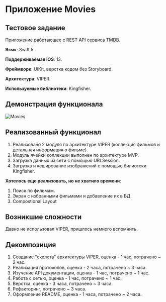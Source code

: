 #  Приложение Movies
## Тестовое задание
Приложение работающее с REST API сервиса [TMDB](https://www.themoviedb.org).

**Язык**: Swift 5.

**Поддерживаемая iOS**: 13.

**Фреймворк**: UIKit, верстка кодом без Storyboard.

**Архитектура**: VIPER.

**Используемые библиотеки**: Kingfisher.

## Демонстрация функционала

![Movies](https://github.com/romanzhukovv/Movies/blob/main/GIFs/Movies.gif)

## Реализованный функционал

1. Реализовано 2 модуля по архитектуре VIPER (коллекция фильмов и детальная информация о фильме).
2. Модуль ячейки коллекции выполнен по архитектуре MVP.
3. Загрузка данных из сети с помощью URLSession.
4. Загрузка и кеширование изображений с помощью билиотеки Kingfisher.

**Хотелось еще реализовать, но не хватило времени**:

1. Поиск по фильмам.
2. Экран с избранными фильмами и добавление их в БД.
3. Compostional Layout

## Возникшие сложности

Давно не использовал VIPER, пришлось немного вспомнить.

## Декомпозиция

1. Создание "скелета" архитектуры VIPER, оценка - 1 час, потрачено ~ 2 час.
2. Реализация протоколов, оценка - 2 часа, потрачено ~ 3 часа.
3. Изучение API документации, оценка - 1 час, потрачено ~ 1 час.
4. Работа с сетью, оценка - 1 час, потрачено ~ 1 час.
5. Верстка, оценка - 3 часа, потрачено ~ 3 часа.
6. Рефакторинг, потрачено ~ 3 часа.
7. Оформление README, оценка - 1 часа, потрачено ~ 2 часа.
